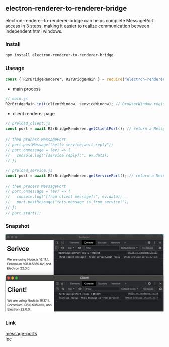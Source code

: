 ## electron-renderer-to-renderer-bridge

electron-renderer-to-renderer-bridge can helps complete MessagePort access in 3 steps, making it easier to realize communication between independent html windows.

### install

```powershell
npm install electron-renderer-to-renderer-bridge    
```

### Useage

```javascript
const { R2rBridgeRenderer, R2rBridgeMain } = require("electron-renderer-to-renderer-bridge");
```

- main process

```javascript
// main.js
R2rBridgeMain.init(clientWindow, serviceWindow); // BrowserWindow register
```

- client renderer page

```javascript
// preload_client.js
const port = await R2rBridgeRenderer.getClientPort(); // return a MessgePort

// then process MessagePort
// port.postMessage("hello service,wait reply");
// port.onmessage = (ev) => {
//   console.log("[service reply]:", ev.data);
// };
```

```javascript
// preload_service.js
const port = await R2rBridgeRenderer.getServicePort(); // return a MessgePort

// then process MessagePort
// port.onmessage = (ev) => {
//   console.log("[from client message]:", ev.data);
//   port.postMessage("this message is from service!");
// };
// port.start();
```

### Snapshot

![1](./snapshot/1.png)

### Link

[message-ports](https://www.electronjs.org/zh/docs/latest/tutorial/message-ports)\
[Ipc](https://www.electronjs.org/zh/docs/latest/tutorial/ipc)